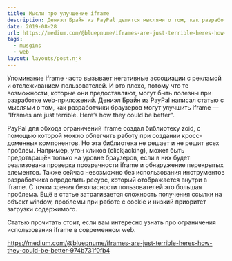 ```yaml
---
title: Мысли про улучшение iframe
description: Дениэл Брайн из PayPal делится мыслями о том, как разработчики браузеров могут улучшить iframe
date: 2019-08-28
url: https://medium.com/@bluepnume/iframes-are-just-terrible-heres-how-they-could-be-better-974b731f0fb4
tags:
  - musgins
  - web
layout: layouts/post.njk
---
```

Упоминание iframe часто вызывает негативные ассоциации с рекламой и отслеживанием пользователей. И это плохо, потому что те возможности, которые они предоставляют, могут быть полезны при разработке web-приложений. Дениэл Брайн из PayPal написал статью с мыслями о том, как разработчики браузеров могут улучшить iframe — "Iframes are just terrible. Here’s how they could be better".

PayPal для обхода ограничений iframe создал библиотеку zoid, с помощью которой можно облегчить работу при создании кросс-доменных компонентов. Но эта библиотека не решает и не решит всех проблем. Например, угон кликов (clickjacking), может быть предотвращён только на уровне браузеров, если в них будет реализована проверка прозрачности iframe и обнаружение перекрытых элементов. Также сейчас невозможно без использования инструментов разработчика определить ресурс, который отображается внутри в iframe. С точки зрения безопасности пользователей это большая проблема. Ещё в статье затрагивается сложность получения ссылки на объект window, проблемы при работе с cookie и низкий приоритет загрузки содержимого.

Статью прочитать стоит, если вам интересно узнать про ограничения использования iframe в современном web.

https://medium.com/@bluepnume/iframes-are-just-terrible-heres-how-they-could-be-better-974b731f0fb4
